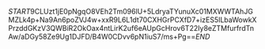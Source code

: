 $START$9CLUzt1jE0pNgqO8VEh2Tm096lU+5LdryaTYunuXc01MXWWTAhJGMZLk4p+Na9An6poZVJ4w+xxR9L6L1dt70CXHGrPCXfD7+izES5ILbaWowkXPrzddGKzV3QWBiR2OkOax4ntLirK2uf6eAUpGcHrov6T22Iy8eZTMfurfrdTnAw/aDGy58Ze9Ug1DJFD/B4W0CDvv6pN1iuS7/ms+Pg==$END$